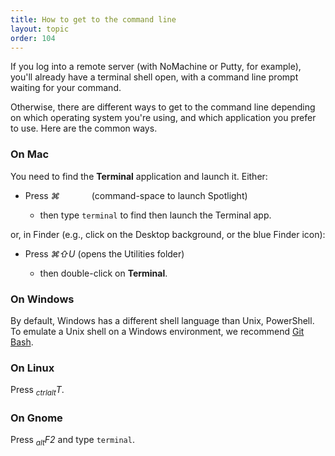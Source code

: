 ```yaml
---
title: How to get to the command line
layout: topic
order: 104
---
```


If you log into a remote server (with NoMachine or Putty, for example), you'll
already have a terminal shell open, with a command line prompt waiting for your
command.

Otherwise, there are different ways to get to the command line depending on
which operating system you're using, and which application you prefer to use.
Here are the common ways.

### On Mac

You need to find the **Terminal** application and launch it. Either:

* Press <span class="key"><em>⌘</em></span><span class="wide key"><em>&nbsp;&nbsp;&nbsp;&nbsp;&nbsp;&nbsp;&nbsp;&nbsp;&nbsp;&nbsp;&nbsp;&nbsp;</em></span> (command-space to launch Spotlight)

  * then type `terminal` to find then launch the Terminal app.

or, in Finder (e.g., click on the Desktop background, or the blue Finder icon):

* Press <span class="key"><em>⌘</em></span><span class="key"><em>⇧</em></span><span class="key"><em>U</em></span> (opens the Utilities
folder)

  * then double-click on **Terminal**.

### On Windows

By default, Windows has a different shell language than Unix, PowerShell. To emulate a Unix shell on a Windows environment, we recommend [Git Bash](https://docs.github.com/en/get-started/getting-started-with-git/set-up-git).

### On Linux

Press <span class="key"><em><sub>ctrl</sub></em></span><span class="key"><em><sub>alt</sub></em></span><span class="key"><em>T</em></span>.

### On Gnome

Press <span class="key"><em><sub>alt</sub></em></span><span class="key"><em>F2</em></span> and
type `terminal`.
